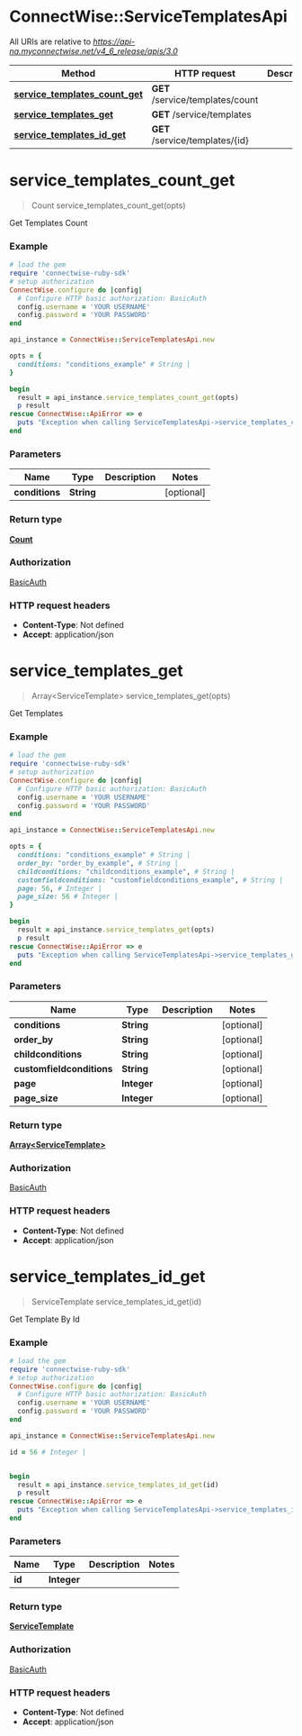# ConnectWise::ServiceTemplatesApi

All URIs are relative to *https://api-na.myconnectwise.net/v4_6_release/apis/3.0*

Method | HTTP request | Description
------------- | ------------- | -------------
[**service_templates_count_get**](ServiceTemplatesApi.md#service_templates_count_get) | **GET** /service/templates/count | 
[**service_templates_get**](ServiceTemplatesApi.md#service_templates_get) | **GET** /service/templates | 
[**service_templates_id_get**](ServiceTemplatesApi.md#service_templates_id_get) | **GET** /service/templates/{id} | 


# **service_templates_count_get**
> Count service_templates_count_get(opts)



Get Templates Count

### Example
```ruby
# load the gem
require 'connectwise-ruby-sdk'
# setup authorization
ConnectWise.configure do |config|
  # Configure HTTP basic authorization: BasicAuth
  config.username = 'YOUR USERNAME'
  config.password = 'YOUR PASSWORD'
end

api_instance = ConnectWise::ServiceTemplatesApi.new

opts = { 
  conditions: "conditions_example" # String | 
}

begin
  result = api_instance.service_templates_count_get(opts)
  p result
rescue ConnectWise::ApiError => e
  puts "Exception when calling ServiceTemplatesApi->service_templates_count_get: #{e}"
end
```

### Parameters

Name | Type | Description  | Notes
------------- | ------------- | ------------- | -------------
 **conditions** | **String**|  | [optional] 

### Return type

[**Count**](Count.md)

### Authorization

[BasicAuth](../README.md#BasicAuth)

### HTTP request headers

 - **Content-Type**: Not defined
 - **Accept**: application/json



# **service_templates_get**
> Array&lt;ServiceTemplate&gt; service_templates_get(opts)



Get Templates

### Example
```ruby
# load the gem
require 'connectwise-ruby-sdk'
# setup authorization
ConnectWise.configure do |config|
  # Configure HTTP basic authorization: BasicAuth
  config.username = 'YOUR USERNAME'
  config.password = 'YOUR PASSWORD'
end

api_instance = ConnectWise::ServiceTemplatesApi.new

opts = { 
  conditions: "conditions_example" # String | 
  order_by: "order_by_example", # String | 
  childconditions: "childconditions_example", # String | 
  customfieldconditions: "customfieldconditions_example", # String | 
  page: 56, # Integer | 
  page_size: 56 # Integer | 
}

begin
  result = api_instance.service_templates_get(opts)
  p result
rescue ConnectWise::ApiError => e
  puts "Exception when calling ServiceTemplatesApi->service_templates_get: #{e}"
end
```

### Parameters

Name | Type | Description  | Notes
------------- | ------------- | ------------- | -------------
 **conditions** | **String**|  | [optional] 
 **order_by** | **String**|  | [optional] 
 **childconditions** | **String**|  | [optional] 
 **customfieldconditions** | **String**|  | [optional] 
 **page** | **Integer**|  | [optional] 
 **page_size** | **Integer**|  | [optional] 

### Return type

[**Array&lt;ServiceTemplate&gt;**](ServiceTemplate.md)

### Authorization

[BasicAuth](../README.md#BasicAuth)

### HTTP request headers

 - **Content-Type**: Not defined
 - **Accept**: application/json



# **service_templates_id_get**
> ServiceTemplate service_templates_id_get(id)



Get Template By Id

### Example
```ruby
# load the gem
require 'connectwise-ruby-sdk'
# setup authorization
ConnectWise.configure do |config|
  # Configure HTTP basic authorization: BasicAuth
  config.username = 'YOUR USERNAME'
  config.password = 'YOUR PASSWORD'
end

api_instance = ConnectWise::ServiceTemplatesApi.new

id = 56 # Integer | 


begin
  result = api_instance.service_templates_id_get(id)
  p result
rescue ConnectWise::ApiError => e
  puts "Exception when calling ServiceTemplatesApi->service_templates_id_get: #{e}"
end
```

### Parameters

Name | Type | Description  | Notes
------------- | ------------- | ------------- | -------------
 **id** | **Integer**|  | 

### Return type

[**ServiceTemplate**](ServiceTemplate.md)

### Authorization

[BasicAuth](../README.md#BasicAuth)

### HTTP request headers

 - **Content-Type**: Not defined
 - **Accept**: application/json



